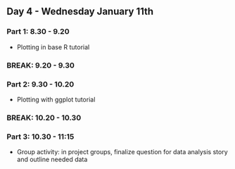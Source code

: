 ## Day 4 - Wednesday January 11th

### Part 1: 8.30 - 9.20
- Plotting in base R tutorial

### BREAK: 9.20 - 9.30

### Part 2: 9.30 - 10.20
- Plotting with ggplot tutorial

### BREAK: 10.20 - 10.30

### Part 3: 10.30 - 11:15
- Group activity: in project groups, finalize question for data analysis story and outline needed data
